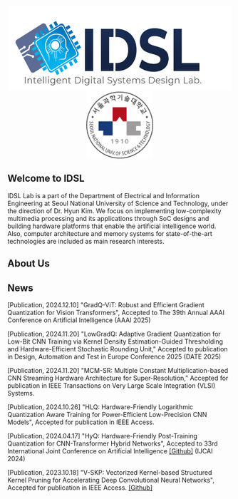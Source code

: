 <p align="center">
  <img src=https://github.com/IDSL-SeoulTech/.github/blob/main/Main%20page/IDSL_Logo.png width="549" height="190"/>
  <img src=https://github.com/IDSL-SeoulTech/.github/blob/main/Main%20page/seoultech%20image.svg width="150" height="150"/>
</p>

## Welcome to IDSL
IDSL Lab is a part of the Department of Electrical and Information Engineering at Seoul National University of Science and Technology, under the direction of Dr. Hyun Kim. We focus on implementing low-complexity multimedia processing and its applications through SoC designs and building hardware platforms that enable the artificial intelligence world. Also, computer architecture and memory systems for state-of-the-art technologies are included as main research interests.

## About Us


## News
[Publication, 2024.12.10] "GradQ-ViT: Robust and Efficient Gradient Quantization for Vision Transformers", Accepted to The 39th Annual AAAI Conference on Artificial Intelligence (AAAI 2025)

[Publication, 2024.11.20] "LowGradQ: Adaptive Gradient Quantization for Low-Bit CNN Training via Kernel Density Estimation-Guided Thresholding and Hardware-Efficient Stochastic Rounding Unit," Accepted to publication in Design, Automation and Test in Europe Conference 2025 (DATE 2025)

[Publication, 2024.11.20] "MCM-SR: Multiple Constant Multiplication-based CNN Streaming Hardware Architecture for Super-Resolution," Accepted for publication in IEEE Transactions on Very Large Scale Integration (VLSI) Systems.

[Publication, 2024.10.26] "HLQ: Hardware-Friendly Logarithmic Quantization Aware Training for Power-Efficient Low-Precision CNN Models", Accepted for publication in IEEE Access.

[Publication, 2024.04.17] "HyQ: Hardware-Friendly Post-Training Quantization for CNN-Transformer Hybrid Networks", Accepted to 33rd International Joint Conference on Artificial Intelligence [[Github]](https://github.com/IDSL-SeoulTech/HyQ) (IJCAI 2024)

[Publication, 2023.10.18] "V-SKP: Vectorized Kernel-based Structured Kernel Pruning for Accelerating Deep Convolutional Neural Networks", Accepted for publication in IEEE Access. [[Github]](https://github.com/IDSL-SeoulTech/V-SKP)
